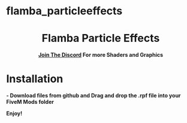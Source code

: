 # flamba_particleeffects
<h1 align='center'>Flamba Particle Effects</a></h1><p align='center'><b><a href='https://discord.gg/W3gNdv3Gpc'>Join The Discord</a> For more Shaders and Graphics </a>

<h1>Installation</h1>
- Download files from github and Drag and drop the .rpf file into your FiveM Mods folder


Enjoy!
